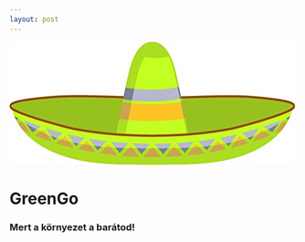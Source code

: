 ```yaml
---
layout: post
---
```


![Sombrero](/images/sombrero.jpg)

# GreenGo

### Mert a környezet a barátod!
